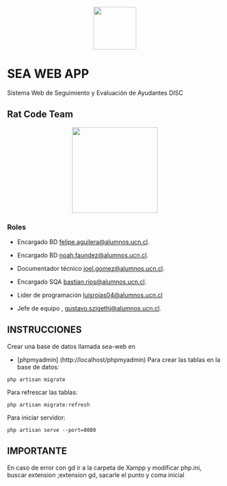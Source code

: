 <p align="center"><a href="https://laravel.com" target="_blank"><img src="https://pbs.twimg.com/profile_images/1001471782933680128/NL0bV7PK_400x400.jpg" width="100
"></a></p>


# SEA WEB APP

Sistema Web de Seguimiento y Evaluación de Ayudantes DISC


## Rat Code Team
<p align="center"><a href="https://laravel.com"><img src="https://www.netskope.com/wp-content/uploads/2018/01/rat-blog.jpg" width="200"></a></p>


### Roles
- Encargado BD felipe.aguilera@alumnos.ucn.cl.

- Encargado BD noah.faundez@alumnos.ucn.cl.

- Documentador técnico joel.gomez@alumnos.ucn.cl.

- Encargado SQA bastian.rios@alumnos.ucn.cl.

- Lider de programación luisrojas04@alumnos.ucn.cl 

- Jefe de equipo , gustavo.szigethi@alumnos.ucn.cl.


## INSTRUCCIONES
Crear una base de datos llamada sea-web
en 
- [phpmyadmin] (http://localhost/phpmyadmin)
Para crear las tablas en la base de datos:

` php artisan migrate ` 

Para refrescar las tablas:

` php artisan migrate:refresh `

Para iniciar servidor:

` php artisan serve --port=8080 `

## IMPORTANTE
En caso de error con gd ir a la carpeta de Xampp y modificar php.ini, buscar extension ;extension gd, sacarle el punto y coma inicial
